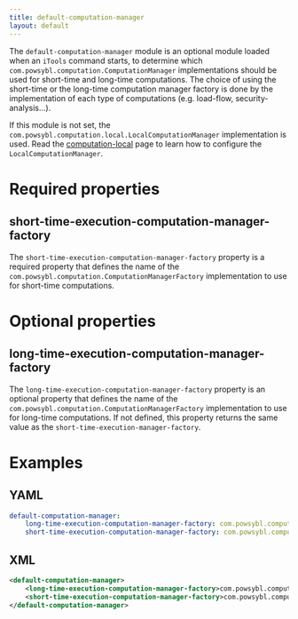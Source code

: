 ```yaml
---
title: default-computation-manager
layout: default
---
```


The `default-computation-manager` module is an optional module loaded when an `iTools` command starts, to determine which
`com.powsybl.computation.ComputationManager` implementations should be used for short-time and long-time computations.
The choice of using the short-time or the long-time computation manager factory is done by the implementation of each
type of computations (e.g. load-flow, security-analysis...).

If this module is not set, the `com.powsybl.computation.local.LocalComputationManager` implementation is used. Read the
[computation-local](computation-local.md) page to learn how to configure the `LocalComputationManager`.

# Required properties

## short-time-execution-computation-manager-factory
The `short-time-execution-computation-manager-factory` property is a required property that defines the name of the
`com.powsybl.computation.ComputationManagerFactory` implementation to use for short-time computations.

# Optional properties

## long-time-execution-computation-manager-factory
The `long-time-execution-computation-manager-factory` property is an optional property that defines the name of the
`com.powsybl.computation.ComputationManagerFactory` implementation to use for long-time computations. If not defined,
this property returns the same value as the `short-time-execution-manager-factory`.

# Examples

## YAML
```yaml
default-computation-manager:
    long-time-execution-computation-manager-factory: com.powsybl.computation.local.LocalComputationManagerFactory
    short-time-execution-computation-manager-factory: com.powsybl.computation.local.LocalComputationManagerFactory
```

## XML
```xml
<default-computation-manager>
    <long-time-execution-computation-manager-factory>com.powsybl.computation.local.LocalComputationManagerFactory</long-time-execution-computation-manager-factory>
    <short-time-execution-computation-manager-factory>com.powsybl.computation.local.LocalComputationManagerFactory</short-time-execution-computation-manager-factory>
</default-computation-manager>
```
